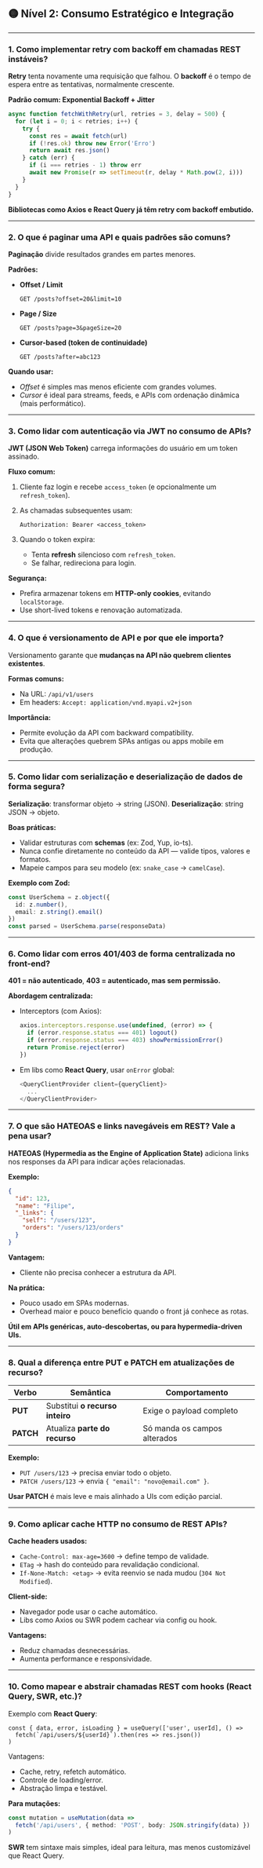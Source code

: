 ## 🟡 Nível 2: Consumo Estratégico e Integração

---

### 1. **Como implementar retry com backoff em chamadas REST instáveis?**

**Retry** tenta novamente uma requisição que falhou. O **backoff** é o tempo de espera entre as tentativas, normalmente crescente.

**Padrão comum: Exponential Backoff + Jitter**

```ts
async function fetchWithRetry(url, retries = 3, delay = 500) {
  for (let i = 0; i < retries; i++) {
    try {
      const res = await fetch(url)
      if (!res.ok) throw new Error('Erro')
      return await res.json()
    } catch (err) {
      if (i === retries - 1) throw err
      await new Promise(r => setTimeout(r, delay * Math.pow(2, i)))
    }
  }
}
```

**Bibliotecas como Axios e React Query já têm retry com backoff embutido.**

---

### 2. **O que é paginar uma API e quais padrões são comuns?**

**Paginação** divide resultados grandes em partes menores.

**Padrões:**

* **Offset / Limit**

  ```
  GET /posts?offset=20&limit=10
  ```

* **Page / Size**

  ```
  GET /posts?page=3&pageSize=20
  ```

* **Cursor-based (token de continuidade)**

  ```
  GET /posts?after=abc123
  ```

**Quando usar:**

* *Offset* é simples mas menos eficiente com grandes volumes.
* *Cursor* é ideal para streams, feeds, e APIs com ordenação dinâmica (mais performático).

---

### 3. **Como lidar com autenticação via JWT no consumo de APIs?**

**JWT (JSON Web Token)** carrega informações do usuário em um token assinado.

**Fluxo comum:**

1. Cliente faz login e recebe `access_token` (e opcionalmente um `refresh_token`).
2. As chamadas subsequentes usam:

   ```http
   Authorization: Bearer <access_token>
   ```
3. Quando o token expira:

   * Tenta **refresh** silencioso com `refresh_token`.
   * Se falhar, redireciona para login.

**Segurança:**

* Prefira armazenar tokens em **HTTP-only cookies**, evitando `localStorage`.
* Use short-lived tokens e renovação automatizada.

---

### 4. **O que é versionamento de API e por que ele importa?**

Versionamento garante que **mudanças na API não quebrem clientes existentes**.

**Formas comuns:**

* Na URL:
  `/api/v1/users`
* Em headers:
  `Accept: application/vnd.myapi.v2+json`

**Importância:**

* Permite evolução da API com backward compatibility.
* Evita que alterações quebrem SPAs antigas ou apps mobile em produção.

---

### 5. **Como lidar com serialização e deserialização de dados de forma segura?**

**Serialização**: transformar objeto → string (JSON).
**Deserialização**: string JSON → objeto.

**Boas práticas:**

* Validar estruturas com **schemas** (ex: Zod, Yup, io-ts).
* Nunca confie diretamente no conteúdo da API — valide tipos, valores e formatos.
* Mapeie campos para seu modelo (ex: `snake_case` → `camelCase`).

**Exemplo com Zod:**

```ts
const UserSchema = z.object({
  id: z.number(),
  email: z.string().email()
})
const parsed = UserSchema.parse(responseData)
```

---

### 6. **Como lidar com erros 401/403 de forma centralizada no front-end?**

**401 = não autenticado**, **403 = autenticado, mas sem permissão.**

**Abordagem centralizada:**

* Interceptors (com Axios):

  ```ts
  axios.interceptors.response.use(undefined, (error) => {
    if (error.response.status === 401) logout()
    if (error.response.status === 403) showPermissionError()
    return Promise.reject(error)
  })
  ```

* Em libs como **React Query**, usar `onError` global:

  ```ts
  <QueryClientProvider client={queryClient}>
    ...
  </QueryClientProvider>
  ```

---

### 7. **O que são HATEOAS e links navegáveis em REST? Vale a pena usar?**

**HATEOAS (Hypermedia as the Engine of Application State)** adiciona links nos responses da API para indicar ações relacionadas.

**Exemplo:**

```json
{
  "id": 123,
  "name": "Filipe",
  "_links": {
    "self": "/users/123",
    "orders": "/users/123/orders"
  }
}
```

**Vantagem:**

* Cliente não precisa conhecer a estrutura da API.

**Na prática:**

* Pouco usado em SPAs modernas.
* Overhead maior e pouco benefício quando o front já conhece as rotas.

**Útil em APIs genéricas, auto-descobertas, ou para hypermedia-driven UIs.**

---

### 8. **Qual a diferença entre PUT e PATCH em atualizações de recurso?**

| Verbo     | Semântica                       | Comportamento                |
| --------- | ------------------------------- | ---------------------------- |
| **PUT**   | Substitui **o recurso inteiro** | Exige o payload completo     |
| **PATCH** | Atualiza **parte do recurso**   | Só manda os campos alterados |

**Exemplo:**

* `PUT /users/123` → precisa enviar todo o objeto.
* `PATCH /users/123` → envia `{ "email": "novo@email.com" }`.

**Usar PATCH** é mais leve e mais alinhado a UIs com edição parcial.

---

### 9. **Como aplicar cache HTTP no consumo de REST APIs?**

**Cache headers usados:**

* `Cache-Control: max-age=3600` → define tempo de validade.
* `ETag` → hash do conteúdo para revalidação condicional.
* `If-None-Match: <etag>` → evita reenvio se nada mudou (`304 Not Modified`).

**Client-side:**

* Navegador pode usar o cache automático.
* Libs como Axios ou SWR podem cachear via config ou hook.

**Vantagens:**

* Reduz chamadas desnecessárias.
* Aumenta performance e responsividade.

---

### 10. **Como mapear e abstrair chamadas REST com hooks (React Query, SWR, etc.)?**

Exemplo com **React Query**:

```tsx
const { data, error, isLoading } = useQuery(['user', userId], () =>
  fetch(`/api/users/${userId}`).then(res => res.json())
)
```

Vantagens:

* Cache, retry, refetch automático.
* Controle de loading/error.
* Abstração limpa e testável.

**Para mutações:**

```ts
const mutation = useMutation(data =>
  fetch('/api/users', { method: 'POST', body: JSON.stringify(data) })
)
```

**SWR** tem sintaxe mais simples, ideal para leitura, mas menos customizável que React Query.